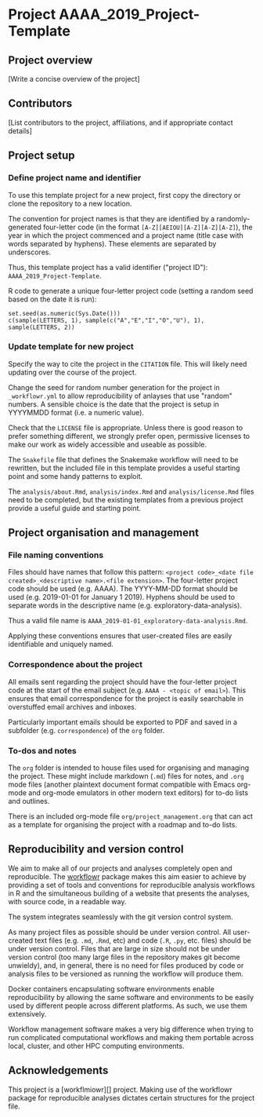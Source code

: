 # Project AAAA_2019_Project-Template

## Project overview

[Write a concise overview of the project]

## Contributors

[List contributors to the project, affiliations, and if appropriate contact details]

## Project setup

### Define project name and identifier

To use this template project for a new project, first copy the directory or clone the repository to a new location.

The convention for project names is that they are identified by a randomly-generated four-letter code (in the format `[A-Z][AEIOU][A-Z][A-Z][A-Z]`), the year in which the project commenced and a project name (title case with words separated by hyphens). These elements are separated by underscores.

Thus, this template project has a valid identifier ("project ID"): `AAAA_2019_Project-Template`.

R code to generate a unique four-letter project code (setting a random seed based on the date it is run):
```
set.seed(as.numeric(Sys.Date()))
c(sample(LETTERS, 1), sample(c("A","E","I","O","U"), 1), sample(LETTERS, 2))
```

### Update template for new project



Specify the way to cite the project in the `CITATION` file. This will likely need updating over the course of the project.

Change the seed for random number generation for the project in `_workflowr.yml` to allow reproducibility of anlayses that use "random" numbers. A sensible choice is the date that the project is setup in YYYYMMDD format (i.e. a numeric value).

Check that the `LICENSE` file is appropriate. Unless there is good reason to prefer something different, we strongly prefer open, permissive licenses to make our work as widely accessible and useable as possible.

The `Snakefile` file that defines the Snakemake workflow will need to be rewritten, but the included file in this template provides a useful starting point and some handy patterns to exploit.

The `analysis/about.Rmd`, `analysis/index.Rmd` and `analysis/license.Rmd` files need to be completed, but the existing templates from a previous project provide a useful guide and starting point.

## Project organisation and management

### File naming conventions

Files should have names that follow this pattern: `<project code>_<date file created>_<descriptive name>.<file extension>`. The four-letter project code should be used (e.g. AAAA). The YYYY-MM-DD format should be used (e.g. 2019-01-01 for January 1 2019). Hyphens should be used to separate words in the descriptive name (e.g. exploratory-data-analysis). 

Thus a valid file name is `AAAA_2019-01-01_exploratory-data-analysis.Rmd`.

Applying these conventions ensures that user-created files are easily identifiable and uniquely named.

### Correspondence about the project

All emails sent regarding the project should have the four-letter project code at the start of the email subject (e.g. `AAAA - <topic of email>`). This ensures that email correspondence for the project is easily searchable in overstuffed email archives and inboxes.

Particularly important emails should be exported to PDF and saved in a subfolder (e.g. `correspondence`) of the `org` folder.

### To-dos and notes

The `org` folder is intended to house files used for organising and managing the project. These might include markdown (`.md`) files for notes, and `.org` mode files (another plaintext document format compatible with Emacs org-mode and org-mode emulators in other modern text editors) for to-do lists and outlines.

There is an included org-mode file `org/project_management.org` that can act as a template for organising the project with a roadmap and to-do lists.

## Reproducibility and version control

We aim to make all of our projects and analyses completely open and reproducible. The [workflowr][] package makes this aim easier to achieve by providing a set of tools and conventions for reproducible analysis workflows in R and the simultaneous building of a website that presents the analyses, with source code, in a readable way. 

The system integrates seamlessly with the git version control system.

As many project files as possible should be under version control. All user-created text files (e.g. `.md`, `.Rmd`, etc) and code (`.R`, `.py`, etc. files) should be under version control. Files that are large in size should not be under version control (too many large files in the repository makes git become unwieldy), and, in general, there is no need for files produced by code or analysis files to be versioned as running the workflow will produce them.

Docker containers encapsulating software environments enable reproducibility by allowing the same software and environments to be easily used by different people across different platforms. As such, we use them extensively.

Workflow management software makes a very big difference when trying to run complicated computational workflows and making them portable across local, cluster, and other HPC computing environments.

## Acknowledgements

This project is a [workflmiowr][] project. Making use of the workflowr package for reproducible analyses dictates certain structures for the project file.

[workflowr]: https://github.com/jdblischak/workflowr
